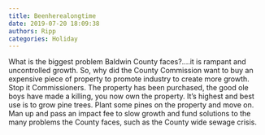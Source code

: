 ```yaml
---
title: Beenherealongtime
date: 2019-07-20 18:09:38
authors: Ripp
categories: Holiday
---
```


 What is the biggest problem Baldwin County faces?....it is rampant and uncontrolled growth. So, why did the County Commission want to buy an expensive piece of property to promote industry to create more growth. Stop it Commissioners. The property has been purchased, the good ole boys have made a killing, you now own the property. It’s highest and best use is to grow pine trees. Plant some pines on the property and move on. Man up and pass an impact fee to slow growth and fund solutions to the many problems the County faces, such as the County wide sewage crisis.